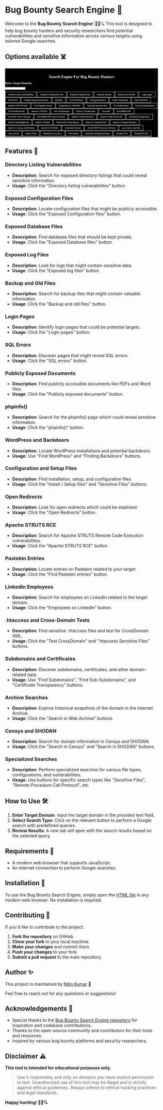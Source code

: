 # Bug Bounty Search Engine  👾

Welcome to the **Bug Bounty Search Engine**! 🕵️‍♂️🔍 This tool is designed to help bug bounty hunters and security researchers find potential vulnerabilities and sensitive information across various targets using tailored Google searches.

## Options available ☠️

![1726143851149](image/1726143851149.png)

## Features 🚀

### Directory Listing Vulnerabilities

- **Description**: Search for exposed directory listings that could reveal sensitive information.
- **Usage**: Click the "Directory listing vulnerabilities" button.

### Exposed Configuration Files

- **Description**: Locate configuration files that might be publicly accessible.
- **Usage**: Click the "Exposed Configuration files" button.

### Exposed Database Files

- **Description**: Find database files that should be kept private.
- **Usage**: Click the "Exposed Database files" button.

### Exposed Log Files

- **Description**: Look for logs that might contain sensitive data.
- **Usage**: Click the "Exposed log files" button.

### Backup and Old Files

- **Description**: Search for backup files that might contain valuable information.
- **Usage**: Click the "Backup and old files" button.

### Login Pages

- **Description**: Identify login pages that could be potential targets.
- **Usage**: Click the "Login pages" button.

### SQL Errors

- **Description**: Discover pages that might reveal SQL errors.
- **Usage**: Click the "SQL errors" button.

### Publicly Exposed Documents

- **Description**: Find publicly accessible documents like PDFs and Word files.
- **Usage**: Click the "Publicly exposed documents" button.

### phpinfo()

- **Description**: Search for the phpinfo() page which could reveal sensitive information.
- **Usage**: Click the "phpinfo()" button.

### WordPress and Backdoors

- **Description**: Locate WordPress installations and potential backdoors.
- **Usage**: Use "Find WordPress" and "Finding Backdoors" buttons.

### Configuration and Setup Files

- **Description**: Find installation, setup, and configuration files.
- **Usage**: Click the "Install / Setup files" and "Sensitive Files" buttons.

### Open Redirects

- **Description**: Look for open redirects which could be exploited.
- **Usage**: Click the "Open Redirects" button.

### Apache STRUTS RCE

- **Description**: Search for Apache STRUTS Remote Code Execution vulnerabilities.
- **Usage**: Click the "Apache STRUTS RCE" button.

### Pastebin Entries

- **Description**: Locate entries on Pastebin related to your target.
- **Usage**: Click the "Find Pastebin entries" button.

### LinkedIn Employees

- **Description**: Search for employees on LinkedIn related to the target domain.
- **Usage**: Click the "Employees on LinkedIn" button.

### .htaccess and Cross-Domain Tests

- **Description**: Find sensitive .htaccess files and test for CrossDomain XML.
- **Usage**: Click the "Test CrossDomain" and ".htaccess Sensitive Files" buttons.

### Subdomains and Certificates

- **Description**: Discover subdomains, certificates, and other domain-related data.
- **Usage**: Use "Find Subdomains", "Find Sub-Subdomains", and "Certificate Transparency" buttons.

### Archive Searches

- **Description**: Explore historical snapshots of the domain in the Internet Archive.
- **Usage**: Click the "Search in Web Archive" buttons.

### Censys and SHODAN

- **Description**: Search for domain information in Censys and SHODAN.
- **Usage**: Click the "Search in Censys" and "Search in SHODAN" buttons.

### Specialized Searches

- **Description**: Perform specialized searches for various file types, configurations, and vulnerabilities.
- **Usage**: Use buttons for specific search types like "Sensitive Files", "Remote Procedure Call Protocol", etc.

## How to Use 🛠️

1. **Enter Target Domain**: Input the target domain in the provided text field.
2. **Select Search Type**: Click on the relevant button to perform a Google search with predefined queries.
3. **Review Results**: A new tab will open with the search results based on the selected query.

## Requirements 📝

- A modern web browser that supports JavaScript.
- An internet connection to perform Google searches.

## Installation 🔧

To use the Bug Bounty Search Engine, simply open the [HTML file](searchEngineForBugBounty.html) in any modern web browser. No installation is required.

## Contributing 🤝

If you'd like to contribute to the project:

1. **Fork the repository** on GitHub.
2. **Clone your fork** to your local machine.
3. **Make your changes** and commit them.
4. **Push your changes** to your fork.
5. **Submit a pull request** to the main repository.

## Author ✨

This project is maintained by [Nitin Kumar](https://www.linkedin.com/in/nitin30kumar/) 🔗

Feel free to reach out for any questions or suggestions!

## Acknowledgements 🙏

- Special thanks to the [Bug Bounty Search Engine repository](https://github.com/NitinYadav00/Bug-Bounty-Search-Engine) for inspiration and codebase contributions.
- Thanks to the open-source community and contributors for their tools and resources.
- Inspired by various bug bounty platforms and security researchers.

## Disclaimer ⚠️

**This tool is intended for educational purposes only.**

> Use it responsibly and only on domains you have explicit permission to test. Unauthorized use of this tool may be illegal and is strictly against ethical guidelines. Always adhere to ethical hacking practices and legal standards.

**Happy hunting! 🕵️‍♂️🔍**
